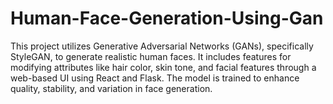 # Human-Face-Generation-Using-Gan
This project utilizes Generative Adversarial Networks (GANs), specifically StyleGAN, to generate realistic human faces. It includes features for modifying attributes like hair color, skin tone, and facial features through a web-based UI using React and Flask. The model is trained to enhance quality, stability, and variation in face generation.
